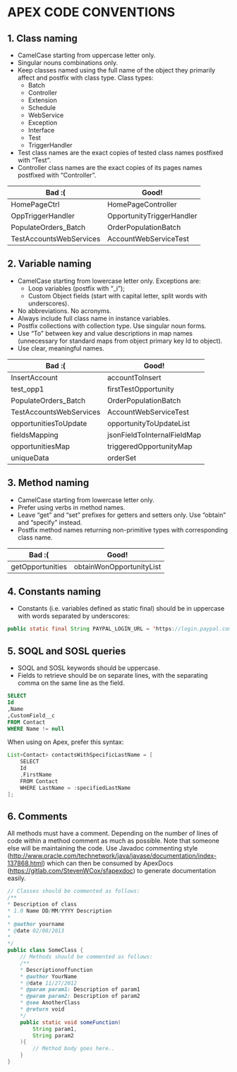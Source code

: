 # APEX CODE CONVENTIONS

## 1. Class naming

* CamelCase starting from uppercase letter only.
* Singular nouns combinations only.
* Keep classes named using the full name of the object they primarily affect and postfix with class type.
  Class types:
  * Batch
  * Controller
  * Extension
  * Schedule
  * WebService
  * Exception
  * Interface
  * Test
  * TriggerHandler
* Test class names are the exact copies of tested class names postfixed with “Test”.
* Controller class names are the exact copies of its pages names postfixed with “Controller”.

|Bad :(                     |Good!                       |
|---------------------------|----------------------------|
|HomePageCtrl               |HomePageController          |
|OppTriggerHandler          |OpportunityTriggerHandler   |
|PopulateOrders_Batch       |OrderPopulationBatch        |
|TestAccountsWebServices    |AccountWebServiceTest       |

## 2. Variable naming

* CamelCase starting from lowercase letter only. Exceptions are:
  * Loop variables (postfix with “_i”);
  * Custom Object fields (start with capital letter, split words with underscores).
* No abbreviations. No acronyms.
* Always include full class name in instance variables.
* Postfix collections with collection type. Use singular noun forms.
* Use “To” between key and value descriptions in map names (unnecessary for standard maps from object primary key Id to object).
* Use clear, meaningful names.

|Bad :(                     |Good!                       |
|---------------------------|----------------------------|
|InsertAccount              |accountToInsert             |
|test_opp1                  |firstTestOpportunity        |
|PopulateOrders_Batch       |OrderPopulationBatch        |
|TestAccountsWebServices    |AccountWebServiceTest       |
|opportunitiesToUpdate      |opportunityToUpdateList     |
|fieldsMapping              |jsonFieldToInternalFieldMap |
|opportunitiesMap           |triggeredOpportunityMap     |
|uniqueData                 |orderSet                    |

## 3. Method naming

* CamelCase starting from lowercase letter only.
* Prefer using verbs in method names.
* Leave “get” and “set” prefixes for getters and setters only. Use “obtain” and “specify” instead.
* Postfix method names returning non-primitive types with corresponding class name.

|Bad :(                     |Good!                       |
|---------------------------|----------------------------|
|getOpportunities           | obtainWonOpportunityList   |

## 4. Constants naming

* Constants (i.e. variables defined as static final) should be in uppercase with words separated by underscores:

```java
public static final String PAYPAL_LOGIN_URL = 'https://login.paypal.com/';
```

## 5. SOQL and SOSL queries

* SOQL and SOSL keywords should be uppercase.
* Fields to retrieve should be on separate lines, with the separating comma on the same line as the field.

```SQL
SELECT
Id
,Name
,CustomField__c
FROM Contact
WHERE Name != null
```

When using on Apex, prefer this syntax:

```java
List<Contact> contactsWithSpecificLastName = [
    SELECT
    Id
    ,FirstName
    FROM Contact
    WHERE LastName = :specifiedLastName
];
```

## 6. Comments

All methods must have a comment. Depending on the number of lines of code within a method comment as much as possible. Note that someone else will be maintaining the code. Use Javadoc commenting style (<http://www.oracle.com/technetwork/java/javase/documentation/index-137868.html>) which can then be consumed by ApexDocs (<https://gitlab.com/StevenWCox/sfapexdoc>) to generate documentation easily.

``` java
// Classes should be commented as follows:
/**
* Description of class
* 1.0 Name DD/MM/YYYY Description
*
* @author yourname
* @date 02/08/2013
*
*/
public class SomeClass {
    // Methods should be commented as follows:
    /**
    * Descriptionoffunction
    * @author YourName
    * @date 11/27/2012
    * @param param1: Description of param1
    * @param param2: Description of param2
    * @see AnotherClass
    * @return void
    */
    public static void someFunction(
        String param1,
        String param2
    ){
        // Method body goes here..
    }
}
```
